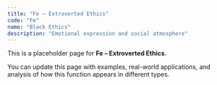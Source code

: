 ```yaml
---
title: "Fe – Extroverted Ethics"
code: "Fe"
name: "Black Ethics"
description: "Emotional expression and social atmosphere"
---
```


This is a placeholder page for **Fe – Extroverted Ethics**.

You can update this page with examples, real-world applications, and analysis of how this function appears in different types.
